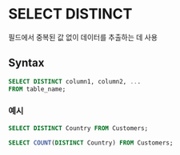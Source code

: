 # SELECT DISTINCT

필드에서 중복된 값 없이 데이터를 추출하는 데 사용

## Syntax

```sql
SELECT DISTINCT column1, column2, ...
FROM table_name;
```

### 예시

```sql
SELECT DISTINCT Country FROM Customers;
```

```sql
SELECT COUNT(DISTINCT Country) FROM Customers;
```
